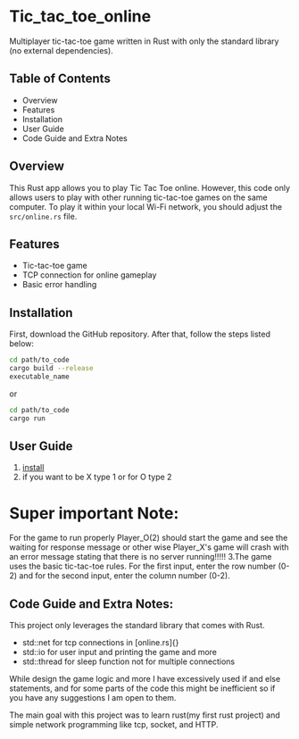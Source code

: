# Tic_tac_toe_online

Multiplayer tic-tac-toe game written in Rust with only the standard library (no external dependencies).

## Table of Contents
- Overview
- Features
- Installation
- User Guide
- Code Guide and Extra Notes

## Overview

This Rust app allows you to play Tic Tac Toe online. However, this code only allows users to play with other running tic-tac-toe games on the same computer. To play it within your local Wi-Fi network, you should adjust the `src/online.rs` file.

## Features

- Tic-tac-toe game
- TCP connection for online gameplay
- Basic error handling

## Installation

First, download the GitHub repository. After that, follow the steps listed below:



```bash
cd path/to_code
cargo build --release
executable_name
```
or 
```bash
cd path/to_code
cargo run 
```

## User Guide
1. [install](#installation)
2. if you want to be X type 1 or for O type 2
# Super important Note:
For the game to run properly Player_O(2) should start the game and see the  waiting for response message or other wise Player_X's game will crash with an error message stating that there is no server running!!!!!
3.The game uses the basic tic-tac-toe rules. For the first input, enter the row number (0-2) and for the second input, enter the column number (0-2).

## Code Guide and Extra Notes:
This project only leverages the standard library that comes with Rust.
- std::net for tcp connections in [online.rs]{}
- std::io for user input and printing the game and more
- std::thread for sleep function not for multiple connections


While design the game logic and more I have excessively used if and else statements, and for some parts of the code this might be inefficient so if you have any suggestions I am open to them.

The main goal with this project was to learn rust(my first rust project) and simple network programming like tcp, socket, and HTTP.
